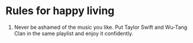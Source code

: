 # Rules for happy living
1. Never be ashamed of the music you like. Put Taylor Swift and Wu-Tang Clan in the same playlist and enjoy it confidently.
